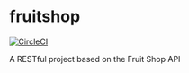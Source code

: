 # fruitshop
[![CircleCI](https://circleci.com/gh/michaelperez/fruitshop.svg?style=svg)](https://circleci.com/gh/michaelperez/fruitshop)

A RESTful project based on the Fruit Shop API
